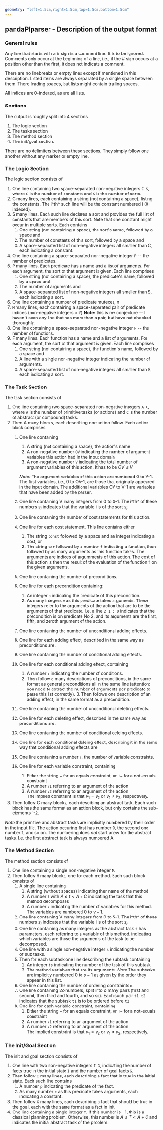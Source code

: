```yaml
---
geometry: "left=1.5cm,right=1.5cm,top=1.5cm,bottom=1.5cm"
--- 
```


## pandaPIparser - Description of the output format

### General rules
Any line that starts with a # sign is a comment line.
It is to be ignored.
Comments only occur at the beginning of a line, i.e., if the # sign occurs at a position other than the first, it does not indicate a comment.

There are no linebreaks or empty lines except if mentioned in this description. Listed items are always separated by a single space between them. There leading spaces, but lists might contain trailing spaces.

All indices are 0-indexed, as are all lists.

### Sections
The output is roughly split into 4 sections

1. The logic section
2. The tasks section
3. The method section
4. The init/goal section.

There are no delimiters between these sections.
They simply follow one another without any marker or empty line.

### The Logic Section

The logic section consists of

1. One line containing two space-separated non-negative integers ``C S``, where ``C`` is the number of constants and ``S`` is the number of sorts.
2. C many lines, each containing a string (not containing a space), listing the constants. The i^th^ such line will be the constant numbered i (0-indexed).
3. S many lines. Each such line declares a sort and provides the full list of constants that are members of this sort. Note that one constant might occur in multiple sorts. Each contains
    1. One string (not containing a space), the sort's name, followed by a space and
    2. The number of constants of this sort, followed by a space and
    3. A space-separated list of non-negative integers all smaller than C, each indicating a constant.
4. One line containing a space-separated non-negative integer ``P`` -- the number of predicates.
5. P many lines. Each predicate has a name and a list of arguments. For each argument, the sort of that argument is given.
  Each line comprises
    1. One string (not containing a space), the predicate's name, followed by a space and
    2. The number of arguments and
    3. A space-separated list of non-negative integers all smaller than S, each indicating a sort.
6. One line containing a number of predicate mutexes, ``M``
7. ``M`` many lines, each containing a space-separated pair of predicate indices (non-negative integers `< P`) **Note:** this is my conjecture -- I haven't seen any line that has more than a pair, but have not checked thoroughly.
8. One line containing a space-separated non-negative integer ``F`` -- the number of functions.
9. F many lines. Each function has a name and a list of arguments. For each argument, the sort of that argument is given.
  Each line comprises
    1. One string (not containing a space), the function's name, followed by a space and
    2. A line with a single non-negative integer indicating the number of arguments.
    3. A space-separated list of non-negative integers all smaller than S, each indicating a sort.


### The Task Section

The task section consists of

1. One line containing two space-separated non-negative integers ``A C``, where ``A`` is the number of primitive tasks (or actions) and ``C`` is the number of abstract (or compound) tasks.
2. Then A many blocks, each describing one action follow. Each action block comprises
    1. One line containing
        1. A string (not containing a space), the action's name
        2. A non-negative number ``OV`` indicating the number of argument variables this action had in the input domain
        3. A non-negative number ``V`` indicating the total number of argument variables of this action. It has to be $OV \leq V$

       *Note:* The argument variables of this action are numbered 0 to V-1.
       The first variables, i.e., 0 to OV-1, are those that originally appeared in the input domain. The additional variables OV to V-1 are variables that have been added by the parser.
    2. One line containing V many integers from 0 to S-1. The i^th^ of these numbers $s_i$ indicates that the variable i is of the sort $s_i$.
    3. One line containing the number of cost statements for this action.
    4. One line for each cost statement. This line contains either
        1. The string ``const`` followed by a space and an integer indicating a cost, or
        2. The string ``var`` followed by a number ``f`` indicating a function, then followed by as many arguments as this function takes. The arguments are indices of argumments of this action. The cost of this action is then the result of the evaluation of the function ``f`` on the given arguments.
    5. One line containing the number of preconditions.
    6. One line for each precondition containing:
        1. An integer ``p`` indicating the predicate of this precondition.
        2. As many integers ``v`` as this predicate takes arguments. These integers refer to the arguments of the action that are to be the arguments of that predicate. I.e. a line ``2 1 5 0`` indicates that the precondition is on predicate No 2, and its arguments are the first, fifth, and zeroth argument of the action.
    7. One line containing the number of unconditional adding effects.
    8. One line for each adding effect, described in the same way as preconditions are.
    9. One line containing the number of conditional adding effects.
    10. One line for each conditional adding effect, containing
        1. A number ``c`` indicating the number of conditions.
        2. Then follow ``c`` many descriptions of preconditions, in the same format as general preconditions all in the same line (attention: you need to extract the number of arguments per predicate to parse this list correctly).
            3. Then follows one description of an adding effect, in the same format as a precondition.
    11. One line containing the number of unconditional deleting effects.
    12. One line for each deleting effect, described in the same way as preconditions are.
    13. One line containing the number of conditional deleing effects.
    14. One line for each conditional deleing effect, describing it in the same way that conditional adding effects are.
    15. One line containing a number ``c``, the number of variable constraints.
    16. One line for each variable constraint, containing
        1. Either the string ``=`` for an equals constraint, or ``!=`` for a not-equals constraint
        2. A number ``v1`` referring to an argument of the action
        3. A number ``v2`` referring to an argument of the action  
        The implied constraint is that $v_1 = v_2$ or $v_1 \neq v_2$, respectively.
3. Then follow C many blocks, each descibing an abstract task. Each such block has the same format as an action block, but only contains the sub-elements 1-2.


*Note* the primitive and abstract tasks are implicitly numbered by their order in the input file.
The action occuring first has number 0, the second one number 1, and so on. The numbering does _not_ start anew for the abstract tasks. I.e. the first abstract task is always numbered A.


### The Method Section

The method section consists of

1. One line containing a single non-negative integer ``M``.
2. Then follow ``M`` many blocks, one for each method. Each such block consists of
    1. A single line containing
        1. A string (without spaces) indicating ther name of the method
        2. A number ``t`` with $A \leq t < A+C$ indicating the task that this method decomposes
        3. A number ``v`` indicating the number of variables for this method. The variables are numbered 0 to $v-1$.
    2. One line containing V many integers from 0 to S-1. The i^th^ of these numbers $s_i$ indicates that the variable i is of the sort $s_i$.
    3. One line containing as many integers as the abstract task ``t`` has parameters, each referring to a variable of this method, indicating which variables are those the arguments of the task to be decomposed.
    4. One line with a single non-negative integer ``s`` indicating the number of sub tasks.  
    5. Then for each subtask one line describing the subtask containing
        1. An integer ``ts`` indicating the number of the task of this subtask
        2. The method variables that are its arguments.
    *Note* The subtasks are implicitly numbered 0 to $s-1$ as given by the order they appear in this list.
    6. One line containing the number of ordering constraints ``o``.
    7. One line containing $2o$ numbers, split into $o$ many pairs (first and second, then third and fourth, and so so). Each such pair ``t1 t2`` indicates that the subtask ``t1`` is to be ordered before ``t2``
    8. One line for each variable constraint, containing
        1. Either the string ``=`` for an equals constraint, or ``!=`` for a not-equals constraint
        2. A number ``v1`` referring to an argument of the action
        3. A number ``v2`` referring to an argument of the action  
        The implied constraint is that $v_1 = v_2$ or $v_1 \neq v_2$, respectively.

### The Init/Goal Section

The init and goal section consists of

1. One line with two non-negative integers ``I G``, indicating the number of facts true in the initial state ``I`` and the number of goal facts ``G``.
2. Then follow ``I`` many lines, each describing a fact that is true in the initial state. Each such line contains
    1. A number ``p`` indicating the predicate of the fact.
    2. As many number ``c`` as this predicate takes arguments, each indicating a constant.
3. Then follow ``G`` many lines, each describing a fact that should be true in the goal, each with the same format as a fact in init.
4. One line containing a single integer ``T``. If this number is $-1$, this is a classical planning problem. Otherwise, this number is $A \leq T < A+C$ and indicates the initial abstract task of the problem.
